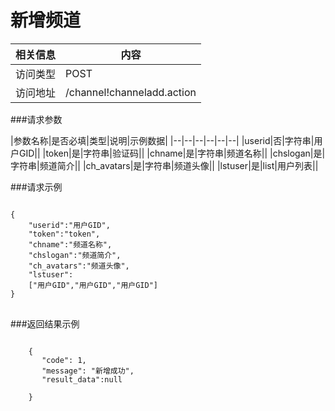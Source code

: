 # 新增频道
|相关信息|内容|
|--|--|
|访问类型|POST|
|访问地址|/channel!channeladd.action|

###请求参数  

|参数名称|是否必填|类型|说明|示例数据|
|--|--|--|--|--|--|
|userid|否|字符串|用户GID||
|token|是|字符串|验证码||
|chname|是|字符串|频道名称||
|chslogan|是|字符串|频道简介||
|ch_avatars|是|字符串|频道头像||
|lstuser|是|list|用户列表||

###请求示例
<pre>
<code>
{
    "userid":"用户GID",
    "token":"token",
    "chname":"频道名称",
    "chslogan":"频道简介",
    "ch_avatars":"频道头像",
    "lstuser":
    ["用户GID","用户GID","用户GID"]
}
</code>
</pre>

###返回结果示例

<pre>
<code>
    {
       "code": 1,
       "message": "新增成功",
       "result_data":null

    }



</code>
</pre>
